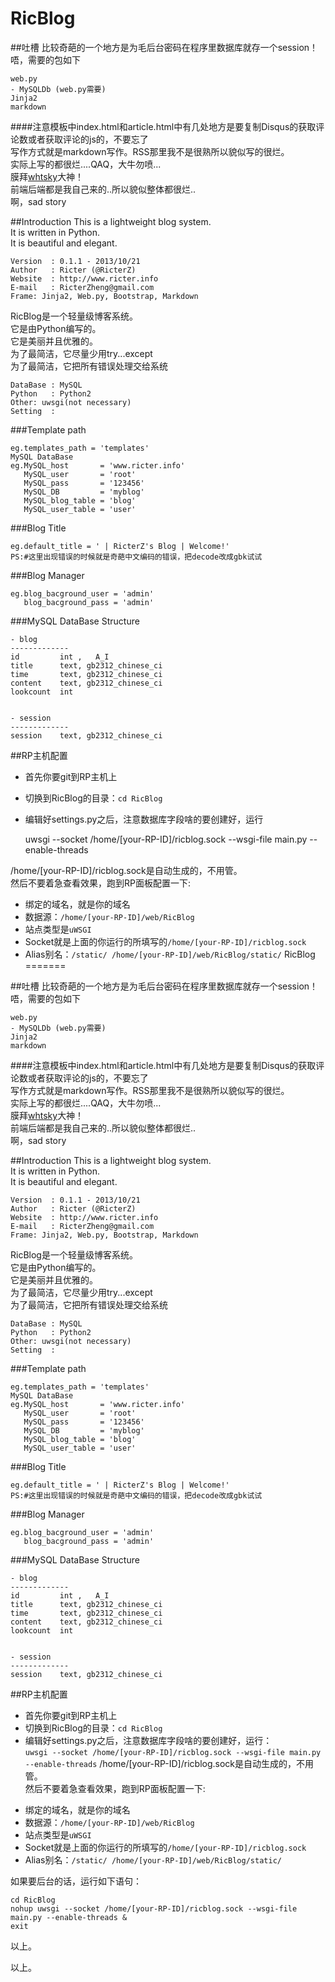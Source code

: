 RicBlog
=======

##吐槽
比较奇葩的一个地方是为毛后台密码在程序里数据库就存一个session！   
唔，需要的包如下   

    web.py
    - MySQLDb (web.py需要)
    Jinja2
    markdown

####注意模板中index.html和article.html中有几处地方是要复制Disqus的获取评论数或者获取评论的js的，不要忘了   
写作方式就是markdown写作。RSS那里我不是很熟所以貌似写的很烂。   
实际上写的都很烂....QAQ，大牛勿喷...   
膜拜<a href="http://github.com/whtsky">whtsky</a>大神！   
前端后端都是我自己来的..所以貌似整体都很烂..   
啊，sad story   
 
##Introduction
This is a lightweight blog system.   
It is written in Python.   
It is beautiful and elegant.   

    Version  : 0.1.1 - 2013/10/21
    Author   : Ricter (@RicterZ)
    Website  : http://www.ricter.info
    E-mail   : RicterZheng@gmail.com
    Frame: Jinja2, Web.py, Bootstrap, Markdown

RicBlog是一个轻量级博客系统。   
它是由Python编写的。   
它是美丽并且优雅的。   
为了最简洁，它尽量少用try...except   
为了最简洁，它把所有错误处理交给系统   

    DataBase : MySQL
    Python   : Python2
    Other: uwsgi(not necessary)
    Setting  :

###Template path

    eg.templates_path = 'templates'
    MySQL DataBase
    eg.MySQL_host       = 'www.ricter.info'
       MySQL_user       = 'root'
       MySQL_pass       = '123456'
       MySQL_DB         = 'myblog'
       MySQL_blog_table = 'blog'
       MySQL_user_table = 'user'

###Blog Title

    eg.default_title = ' | RicterZ's Blog | Welcome!'
    PS:#这里出现错误的时候就是奇葩中文编码的错误，把decode改成gbk试试

###Blog Manager

    eg.blog_bacground_user = 'admin'
       blog_bacground_pass = 'admin'

###MySQL DataBase Structure

    - blog
    -------------
    id         int ,   A_I
    title      text, gb2312_chinese_ci
    time       text, gb2312_chinese_ci
    content    text, gb2312_chinese_ci
    lookcount  int


    - session
    -------------
    session    text, gb2312_chinese_ci


##RP主机配置

* 首先你要git到RP主机上    
* 切换到RicBlog的目录：`cd RicBlog`   
* 编辑好settings.py之后，注意数据库字段啥的要创建好，运行


     uwsgi --socket /home/[your-RP-ID]/ricblog.sock --wsgi-file main.py --enable-threads


/home/[your-RP-ID]/ricblog.sock是自动生成的，不用管。   
然后不要着急查看效果，跑到RP面板配置一下:

- 绑定的域名，就是你的域名
- 数据源：`/home/[your-RP-ID]/web/RicBlog`
- 站点类型是`uWSGI`
- Socket就是上面的你运行的所填写的`/home/[your-RP-ID]/ricblog.sock`
- Alias别名：`/static/ /home/[your-RP-ID]/web/RicBlog/static/`
RicBlog
=======

##吐槽
比较奇葩的一个地方是为毛后台密码在程序里数据库就存一个session！   
唔，需要的包如下   

    web.py
    - MySQLDb (web.py需要)
    Jinja2
    markdown

####注意模板中index.html和article.html中有几处地方是要复制Disqus的获取评论数或者获取评论的js的，不要忘了   
写作方式就是markdown写作。RSS那里我不是很熟所以貌似写的很烂。   
实际上写的都很烂....QAQ，大牛勿喷...   
膜拜<a href="http://github.com/whtsky">whtsky</a>大神！   
前端后端都是我自己来的..所以貌似整体都很烂..   
啊，sad story   
 
##Introduction
This is a lightweight blog system.   
It is written in Python.   
It is beautiful and elegant.   

    Version  : 0.1.1 - 2013/10/21
    Author   : Ricter (@RicterZ)
    Website  : http://www.ricter.info
    E-mail   : RicterZheng@gmail.com
    Frame: Jinja2, Web.py, Bootstrap, Markdown

RicBlog是一个轻量级博客系统。   
它是由Python编写的。   
它是美丽并且优雅的。   
为了最简洁，它尽量少用try...except   
为了最简洁，它把所有错误处理交给系统   

    DataBase : MySQL
    Python   : Python2
    Other: uwsgi(not necessary)
    Setting  :

###Template path

    eg.templates_path = 'templates'
    MySQL DataBase
    eg.MySQL_host       = 'www.ricter.info'
       MySQL_user       = 'root'
       MySQL_pass       = '123456'
       MySQL_DB         = 'myblog'
       MySQL_blog_table = 'blog'
       MySQL_user_table = 'user'

###Blog Title

    eg.default_title = ' | RicterZ's Blog | Welcome!'
    PS:#这里出现错误的时候就是奇葩中文编码的错误，把decode改成gbk试试

###Blog Manager

    eg.blog_bacground_user = 'admin'
       blog_bacground_pass = 'admin'

###MySQL DataBase Structure

    - blog
    -------------
    id         int ,   A_I
    title      text, gb2312_chinese_ci
    time       text, gb2312_chinese_ci
    content    text, gb2312_chinese_ci
    lookcount  int


    - session
    -------------
    session    text, gb2312_chinese_ci


##RP主机配置

* 首先你要git到RP主机上    
* 切换到RicBlog的目录：`cd RicBlog`   
* 编辑好settings.py之后，注意数据库字段啥的要创建好，运行：   
`uwsgi --socket /home/[your-RP-ID]/ricblog.sock --wsgi-file main.py --enable-threads`
/home/[your-RP-ID]/ricblog.sock是自动生成的，不用管。   
然后不要着急查看效果，跑到RP面板配置一下:

- 绑定的域名，就是你的域名
- 数据源：`/home/[your-RP-ID]/web/RicBlog`
- 站点类型是`uWSGI`
- Socket就是上面的你运行的所填写的`/home/[your-RP-ID]/ricblog.sock`
- Alias别名：`/static/ /home/[your-RP-ID]/web/RicBlog/static/`

如果要后台的话，运行如下语句：

    cd RicBlog
    nohup uwsgi --socket /home/[your-RP-ID]/ricblog.sock --wsgi-file main.py --enable-threads &
    exit

以上。   

以上。   

